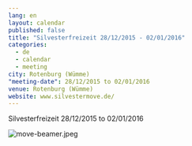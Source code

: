 ```yaml
---
lang: en
layout: calendar
published: false
title: "Silvesterfreizeit 28/12/2015 - 02/01/2016"
categories: 
  - de
  - calendar
  - meeting
city: Rotenburg (Wümme)
"meeting-date": 28/12/2015 to 02/01/2016
venue: Rotenburg (Wümme)
website: www.silvestermove.de/
---
```










Silvesterfreizeit 28/12/2015 to 02/01/2016

![move-beamer.jpeg]({{site.baseurl}}/assets/images/move-beamer.jpeg)
